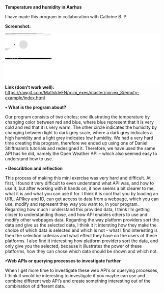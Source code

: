 **Temperature and humidity in Aarhus**

I have made this program in collaboration with Cathrine B. P. 

**Screenshot:**

![alt text](weather.png "beskrivelse af billede") 
**Link (dosn't work well):**
https://rawgit.com/MathildeFN/mini_exes/master/miniex_8/empty-example/index.html

**•	What is the program about?**

Our program consists of two circles; one illustrating the temperature by changing color between red and blue, where blue represent that it is very cold and red that it is very warm. The other circle indicates the humidity by changing between light to dark grey scale, where a dark grey indicates a high humidity and a light grey indicates low humidity. 
We had a very hard time creating this program, therefore we ended up using one of Daniel Shiftmann’s tutorials and redesigned it. Therefore, we have used the same API has he did, namely the Open Weather API – which also seemed easy to understand how to use. 

**•	Describtion and reflection** 

This process of making this mini exercise was very hard and difficult. At first, I found it very difficult to even understand what API was, and how to use it, but after working with it hands on, it now seems a bit clearer to me, what it is and what you can use it for. I think it is cool that you by loading an URL, APIkey and ID, can get access to data from a webpage, which you can use, modify and represent they way you want to, in your program. Regarding how much I understand this provided data, I think I’m getting closer to understanding those, and how API enables others to use and modify other webpages data. Regarding the way platform providers sort the data and give us the selected data, I think it it intersting how they make the choice of which data is selected and which is not - what I find interesting is then the selection criterias and what effect they have on the users of these platforms. 
I also find it interesting how platform providers sort the data, and only give you the selected, because it illustrates the power of these platforms, how they can chose which data should be shown and which not.

**•Web APIs or querying processes to investigate further**

When I get more time to investigate these web API’s or querying processes, I think it would be interesting to investigate if you maybe can use and combine different web API’s and create something interesting out of the combination of different data. 
